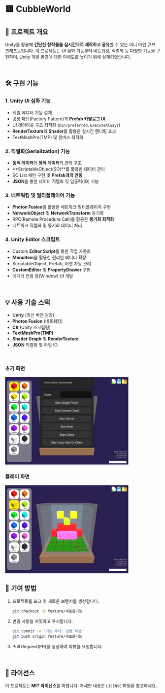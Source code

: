 # 🟨 CubbleWorld

## 📌 프로젝트 개요  
Unity를 활용해 **간단한 창작물을 실시간으로 제작하고 공유**할 수 있는 미니 마인 큐브 크래프트입니다. 이 프로젝트는 UI 심화 기능부터 네트워킹, 직렬화 등 다양한 기능을 구현하며, Unity 개발 환경에 대한 이해도를 높이기 위해 설계되었습니다.  

<br>

## 🛠️ 구현 기능  

### **1. Unity UI 심화 기능**
- 레벨 에디터 기능 설계  
- 공장 패턴(Factory Pattern)과 **Prefab 카탈로그 UI**  
- UI 레이아웃 구조 최적화 (`min/preferred`, `ExecuteAlways`)  
- **RenderTexture**와 **Shader**를 활용한 실시간 렌더링 효과  
- TextMeshPro(TMP) 및 캔버스 최적화  

### **2. 직렬화(Serialization) 기능**
- **동적 데이터**와 **정적 데이터**의 관리 구조  
- **ScriptableObject(SO)**를 활용한 데이터 관리  
- SO List 패턴 구현 및 **Prefab과의 연동**  
- **JSON**을 통한 데이터 직렬화 및 입출력(IO) 기능  

### **3. 네트워킹 및 멀티플레이어 기능**
- **Photon Fusion**을 활용한 네트워크 멀티플레이어 구현  
- **NetworkObject** 및 **NetworkTransform** 동기화  
- RPC(Remote Procedure Call)를 활용한 **동기화 최적화**  
- 네트워크 직렬화 및 동기화 데이터 처리  

### **4. Unity Editor 스크립트**
- Custom **Editor Script**를 통한 작업 자동화  
- **MenuItem**을 활용한 편리한 에디터 확장  
- ScriptableObject, Prefab, 어셋 자동 관리  
- **CustomEditor** 및 **PropertyDrawer** 구현  
- 에디터 전용 창(Window) UI 개발  

<br>

## 💡 사용 기술 스택
- **Unity** (최신 버전 권장)  
- **Photon Fusion** (네트워킹)  
- **C#** (Unity 스크립팅)  
- **TextMeshPro(TMP)**  
- **Shader Graph** 및 **RenderTexture**  
- **JSON** 직렬화 및 파일 IO  

<br>

### 초기 화면
<img src="Assets/Readme/초기화면.png" alt="초기화면" width="400">

### 플레이 화면
<img src="Assets/Readme/플레이%20화면.png" alt="플레이화면" width="400">

<br>


## 🤝 기여 방법  
1. 프로젝트를 포크 후 새로운 브랜치를 생성합니다.  
   ```bash
   git checkout -b feature/새로운기능
   ```  
2. 변경 사항을 커밋하고 푸시합니다.  
   ```bash
   git commit -m "기능 추가: 설명 작성"
   git push origin feature/새로운기능
   ```  
3. Pull Request(PR)를 생성하여 리뷰를 요청합니다.  

<br>

## 📄 라이선스  
이 프로젝트는 **MIT 라이선스**를 따릅니다. 자세한 내용은 `LICENSE` 파일을 참고하세요.  
